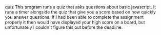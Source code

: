 quiz
This program runs a quiz that asks questions about basic javascript.
It runs a timer alongside the quiz that give you a score based on how quickly you answer questions.
If I had been able to complete the assignment properly it then would have displayed your high score on a board, 
but unfortunately I couldn't figure this out before the deadline.
